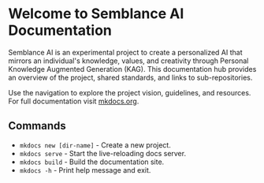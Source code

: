 # Welcome to Semblance AI Documentation

Semblance AI is an experimental project to create a personalized AI that mirrors an individual's knowledge, values, and creativity through Personal Knowledge Augmented Generation (KAG). This documentation hub provides an overview of the project, shared standards, and links to sub-repositories.

Use the navigation to explore the project vision, guidelines, and resources.
For full documentation visit [mkdocs.org](https://www.mkdocs.org).

## Commands

* `mkdocs new [dir-name]` - Create a new project.
* `mkdocs serve` - Start the live-reloading docs server.
* `mkdocs build` - Build the documentation site.
* `mkdocs -h` - Print help message and exit.

